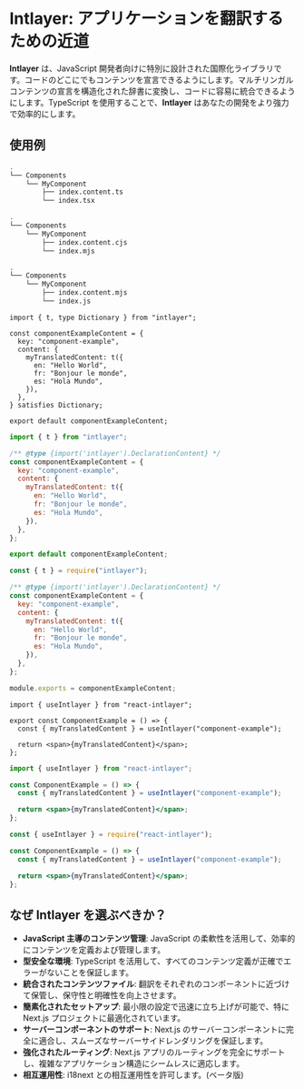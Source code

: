 # Intlayer: アプリケーションを翻訳するための近道

**Intlayer** は、JavaScript 開発者向けに特別に設計された国際化ライブラリです。コードのどこにでもコンテンツを宣言できるようにします。マルチリンガルコンテンツの宣言を構造化された辞書に変換し、コードに容易に統合できるようにします。TypeScript を使用することで、**Intlayer** はあなたの開発をより強力で効率的にします。

## 使用例

```bash codeFormat="typescript"
.
└── Components
    └── MyComponent
        ├── index.content.ts
        └── index.tsx
```

```bash codeFormat="commonjs"
.
└── Components
    └── MyComponent
        ├── index.content.cjs
        └── index.mjs
```

```bash codeFormat="esm"
.
└── Components
    └── MyComponent
        ├── index.content.mjs
        └── index.js
```

```tsx fileName="./Components/MyComponent/index.content.ts" codeFormat="typescript"
import { t, type Dictionary } from "intlayer";

const componentExampleContent = {
  key: "component-example",
  content: {
    myTranslatedContent: t({
      en: "Hello World",
      fr: "Bonjour le monde",
      es: "Hola Mundo",
    }),
  },
} satisfies Dictionary;

export default componentExampleContent;
```

```jsx fileName="./Components/MyComponent/index.mjx" codeFormat="esm"
import { t } from "intlayer";

/** @type {import('intlayer').DeclarationContent} */
const componentExampleContent = {
  key: "component-example",
  content: {
    myTranslatedContent: t({
      en: "Hello World",
      fr: "Bonjour le monde",
      es: "Hola Mundo",
    }),
  },
};

export default componentExampleContent;
```

```jsx fileName="./Components/MyComponent/index.csx" codeFormat="commonjs"
const { t } = require("intlayer");

/** @type {import('intlayer').DeclarationContent} */
const componentExampleContent = {
  key: "component-example",
  content: {
    myTranslatedContent: t({
      en: "Hello World",
      fr: "Bonjour le monde",
      es: "Hola Mundo",
    }),
  },
};

module.exports = componentExampleContent;
```

```tsx fileName="./Components/MyComponent/index.tsx" codeFormat="typescript"
import { useIntlayer } from "react-intlayer";

export const ComponentExample = () => {
  const { myTranslatedContent } = useIntlayer("component-example");

  return <span>{myTranslatedContent}</span>;
};
```

```jsx fileName="./Components/MyComponent/index.mjx" codeFormat="esm"
import { useIntlayer } from "react-intlayer";

const ComponentExample = () => {
  const { myTranslatedContent } = useIntlayer("component-example");

  return <span>{myTranslatedContent}</span>;
};
```

```jsx fileName="./Components/MyComponent/index.csx" codeFormat="commonjs"
const { useIntlayer } = require("react-intlayer");

const ComponentExample = () => {
  const { myTranslatedContent } = useIntlayer("component-example");

  return <span>{myTranslatedContent}</span>;
};
```

## なぜ Intlayer を選ぶべきか？

- **JavaScript 主導のコンテンツ管理**: JavaScript の柔軟性を活用して、効率的にコンテンツを定義および管理します。
- **型安全な環境**: TypeScript を活用して、すべてのコンテンツ定義が正確でエラーがないことを保証します。
- **統合されたコンテンツファイル**: 翻訳をそれぞれのコンポーネントに近づけて保管し、保守性と明確性を向上させます。
- **簡素化されたセットアップ**: 最小限の設定で迅速に立ち上げが可能で、特に Next.js プロジェクトに最適化されています。
- **サーバーコンポーネントのサポート**: Next.js のサーバーコンポーネントに完全に適合し、スムーズなサーバーサイドレンダリングを保証します。
- **強化されたルーティング**: Next.js アプリのルーティングを完全にサポートし、複雑なアプリケーション構造にシームレスに適応します。
- **相互運用性**: i18next との相互運用性を許可します。(ベータ版)
